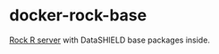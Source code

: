 # docker-rock-base

[Rock R server](https://www.obiba.org/pages/products/rock/) with DataSHIELD base packages inside.
